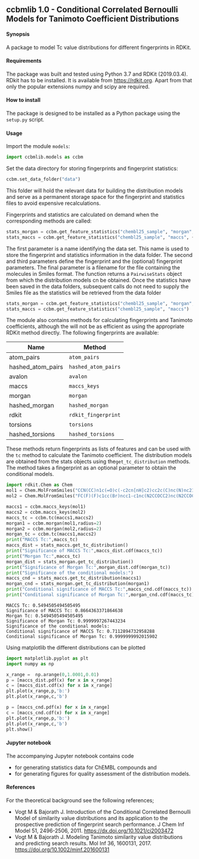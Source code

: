 ## ccbmlib 1.0 - Conditional Correlated Bernoulli Models for Tanimoto Coefficient Distributions

#### Synopsis
A package to model Tc value distributions for different fingerprints in RDKit.

#### Requirements

The package was built and tested using Python 3.7 and RDKit (2019.03.4).
RDkit has to be installed. It is available from https://rdkit.org.
Apart from that only the popular extensions numpy and scipy are required.

#### How to install

The package is designed to be installed as a Python package using the ``setup.py`` script.

#### Usage

Import the module ``models``:
```Python
import ccbmlib.models as ccbm
```
Set the data directory for storing fingerprints and fingerprint statistics:
```Python
ccbm.set_data_folder("data")
```
This folder will hold the relevant data for building the distribution models and serve as a permanent 
storage space for the fingerprint and statistics files to avoid expensive recalculations.

Fingerprints and statistics are calculated on demand when the corresponding methods are called:
```Python
stats_morgan = ccbm.get_feature_statistics("chembl25_sample", "morgan", {"radius":2}, "chembl25_sample.smi")
stats_maccs = ccbm.get_feature_statistics("chembl25_sample", "maccs", {}, "chembl25_sample.smi")
```
The first parameter is a name identifying the data set. This name is used to store the fingerprint and statistics
information  in the data folder. The second and third parameters define the fingerprint and the (optional) fingerprint
parameters. The final parameter is a filename for the file containing the molecules in Smiles format.
The function returns a ``PairwiseStats`` object from which the distribution models cn be obtained.
Once the statistics have been saved in the data folders, subsequent calls do not need to supply the Smiles file as
the statistics will be retrieved from the data folder
```Python
stats_morgan = ccbm.get_feature_statistics("chembl25_sample", "morgan", {"radius":2})
stats_maccs = ccbm.get_feature_statistics("chembl25_sample", "maccs")
```

The module also contains methods for calculating fingerprints and Tanimoto coefficients, although the will not be as
efficient as using the appropriate RDKit method directly. The following fingerprints are available:

| Name | Method |
| ---- | ------ |
| atom_pairs | ``atom_pairs`` |
| hashed_atom_pairs | ``hashed_atom_pairs`` |
| avalon | ``avalon``|
| maccs | ``maccs_keys`` |
| morgan | ``morgan`` |
| hashed_morgan | ``hashed_morgan`` |
| rdkit | ``rdkit_fingerprint`` |
| torsions | ``torsions`` |
| hashed_torsions | ``hashed_torsions`` |

These methods return fingerprints as lists of features and can be used with the ``tc`` method to calculate the Tanimoto
coefficient. The distribution models are obtained from the stats objects using the``get_tc_distribution`` methods.
The method takes a fingerprint as an optional parameter to obtain the conditional models.

```Python
import rdkit.Chem as Chem
mol1 = Chem.MolFromSmiles("CCN(CC)n1c(=O)c(-c2cn[nH]c2)cc2c(C)nc(N)nc21")
mol2 = Chem.MolFromSmiles("FC(F)(F)c1cc(Br)ncc1-c1nc(N2CCOCC2)nc(N2CCOCC2)n1")

maccs1 = ccbm.maccs_keys(mol1)
maccs2 = ccbm.maccs_keys(mol2)
maccs_tc = ccbm.tc(maccs1,maccs2)
morgan1 = ccbm.morgan(mol1,radius=2)
morgan2 = ccbm.morgan(mol2,radius=2)
morgan_tc = ccbm.tc(maccs1,maccs2)
print("MACCS Tc:",maccs_tc)
maccs_dist = stats_maccs.get_tc_distribution()
print("Significance of MACCS Tc:",maccs_dist.cdf(maccs_tc))
print("Morgan Tc:",maccs_tc)
morgan_dist = stats_morgan.get_tc_distribution()
print("Significance of Morgan Tc:",morgan_dist.cdf(morgan_tc))
print("Significance of the conditional models:")
maccs_cnd = stats_maccs.get_tc_distribution(maccs1)
morgan_cnd = stats_morgan.get_tc_distribution(morgan1)
print("Conditional significance of MACCS Tc:",maccs_cnd.cdf(maccs_tc))
print("Conditional significance of Morgan Tc:",morgan_cnd.cdf(maccs_tc))
```

```
MACCS Tc: 0.5494505494505495
Significance of MACCS Tc: 0.8664363371864638
Morgan Tc: 0.5494505494505495
Significance of Morgan Tc: 0.9999997267443234
Significance of the conditional models:
Conditional significance of MACCS Tc: 0.7112894732958288
Conditional significance of Morgan Tc: 0.9999999992015902
```

Using matplotlib the different distributions can be plotted

```Python
import matplotlib.pyplot as plt
import numpy as np

x_range =  np.arange(0,1.0001,0.01)
p = [maccs_dist.pdf(x) for x in x_range]
c = [maccs_dist.cdf(x) for x in x_range]
plt.plot(x_range,p,'b:')
plt.plot(x_range,c,'b')

p = [maccs_cnd.pdf(x) for x in x_range]
c = [maccs_cnd.cdf(x) for x in x_range]
plt.plot(x_range,p,'b:')
plt.plot(x_range,c,'b')
plt.show()
```
#### Jupyter notebook

The accompanying Jupyter notebook contains code
- for generating statistics data for ChEMBL compounds and
- for generating figures for quality assessment of the distribution models.

#### References

For the theoretical background see the following references;
- Vogt M & Bajorath J.
  Introduction of the Conditional Correlated Bernoulli Model of similarity value distributions and its application
  to the prospective prediction of fingerprint search performance.
  J Chem Inf Model 51, 2496-2506, 2011. https://dx.doi.org/10.1021/ci2003472
- Vogt M & Bajorath J.
  Modeling Tanimoto similarity value distributions and predicting search results.
  Mol Inf 36, 1600131, 2017.  https://doi.org/10.1002/minf.201600131

